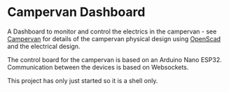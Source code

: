 # Campervan Dashboard

A Dashboard to monitor and control the electrics in the campervan - see [Campervan](https://github.com/akladnig/CamperVan) for details of the campervan physical design using [OpenScad](https://openscad.org/) and the electrical design. 

The control board for the campervan is based on an Arduino Nano ESP32. Communication between the devices is based on Websockets.

This project has only just started so it is a shell only.
